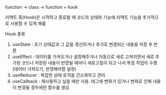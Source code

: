 function -> class -> function + hook

리액트 훅(Hook)은 시작하고 종료될 때 코드의 상태와 기능에 리액트 기능을 추가적으로 사용할 수 있게 해줌

Hook 종류
1. useState : 초기 상태값과 그 값을 갱신하거나 추가로 변경되는 내용을 저장 후 반환
2. useEffect : 데이터를 가져오거나 설정해주거나 자동으로 새로 고쳐지면서 새로 추가된 코드나 저장된 내용이 반영될 때마다 새로고침이 되고 나서 특정 작업이 수행(데이터 가져오기, 반영해야할 설정)
3. useReducer : 복잡한 상태 로직을 간소화하고 관리
4. useCallback : 재사용하고 싶을 때만 사용. 태그에 변화가 있거나 변화로 인해 내용이 변경될 경우에만 함수를 생성